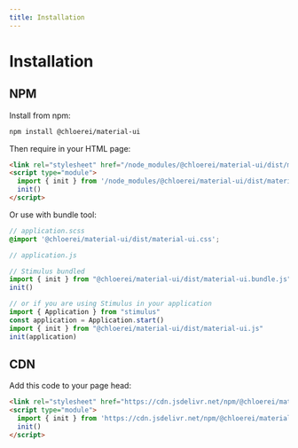 ```yaml
---
title: Installation
---
```


# Installation

## NPM

Install from npm:

```bash
npm install @chloerei/material-ui
```

Then require in your HTML page:

```html
<link rel="stylesheet" href="/node_modules/@chloerei/material-ui/dist/material-ui.css">
<script type="module">
  import { init } from '/node_modules/@chloerei/material-ui/dist/material-ui.bundle.js'
  init()
</script>
```

Or use with bundle tool:

```scss
// application.scss
@import '@chloerei/material-ui/dist/material-ui.css';
```

```javascript
// application.js

// Stimulus bundled
import { init } from "@chloerei/material-ui/dist/material-ui.bundle.js"
init()

// or if you are using Stimulus in your application
import { Application } from "stimulus"
const application = Application.start()
import { init } from "@chloerei/material-ui/dist/material-ui.js"
init(application)
```

## CDN

Add this code to your page head:

```html
<link rel="stylesheet" href="https://cdn.jsdelivr.net/npm/@chloerei/material-ui@0.0.9/dist/material-ui.css">
<script type="module">
  import { init } from 'https://cdn.jsdelivr.net/npm/@chloerei/material-ui@0.0.9/dist/material-ui.bundle.js'
  init()
</script>
```
